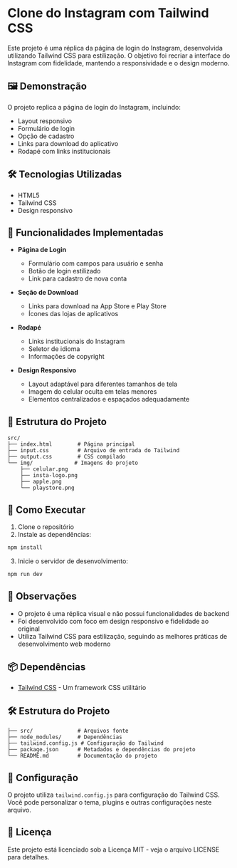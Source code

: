 # Clone do Instagram com Tailwind CSS

Este projeto é uma réplica da página de login do Instagram, desenvolvida utilizando Tailwind CSS para estilização. O objetivo foi recriar a interface do Instagram com fidelidade, mantendo a responsividade e o design moderno.

## 🖼️ Demonstração

O projeto replica a página de login do Instagram, incluindo:
- Layout responsivo
- Formulário de login
- Opção de cadastro
- Links para download do aplicativo
- Rodapé com links institucionais

## 🛠️ Tecnologias Utilizadas

- HTML5
- Tailwind CSS
- Design responsivo

## 🎨 Funcionalidades Implementadas

- **Página de Login**
  - Formulário com campos para usuário e senha
  - Botão de login estilizado
  - Link para cadastro de nova conta

- **Seção de Download**
  - Links para download na App Store e Play Store
  - Ícones das lojas de aplicativos

- **Rodapé**
  - Links institucionais do Instagram
  - Seletor de idioma
  - Informações de copyright

- **Design Responsivo**
  - Layout adaptável para diferentes tamanhos de tela
  - Imagem do celular oculta em telas menores
  - Elementos centralizados e espaçados adequadamente

## 📱 Estrutura do Projeto

```
src/
├── index.html        # Página principal
├── input.css         # Arquivo de entrada do Tailwind
├── output.css        # CSS compilado
└── img/             # Imagens do projeto
    ├── celular.png
    ├── insta-logo.png
    ├── apple.png
    └── playstore.png
```

## 🚀 Como Executar

1. Clone o repositório
2. Instale as dependências:
```bash
npm install
```

3. Inicie o servidor de desenvolvimento:
```bash
npm run dev
```

## 📝 Observações

- O projeto é uma réplica visual e não possui funcionalidades de backend
- Foi desenvolvido com foco em design responsivo e fidelidade ao original
- Utiliza Tailwind CSS para estilização, seguindo as melhores práticas de desenvolvimento web moderno

## 📦 Dependências

- [Tailwind CSS](https://tailwindcss.com/) - Um framework CSS utilitário

## 🛠️ Estrutura do Projeto

```
├── src/              # Arquivos fonte
├── node_modules/     # Dependências
├── tailwind.config.js # Configuração do Tailwind
├── package.json      # Metadados e dependências do projeto
└── README.md         # Documentação do projeto
```

## 📝 Configuração

O projeto utiliza `tailwind.config.js` para configuração do Tailwind CSS. Você pode personalizar o tema, plugins e outras configurações neste arquivo.

## 📄 Licença

Este projeto está licenciado sob a Licença MIT - veja o arquivo LICENSE para detalhes.
